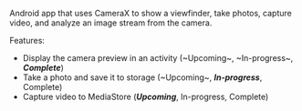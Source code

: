 Android app that uses CameraX to show a viewfinder, take photos, capture video, and analyze an image stream from the camera.

Features:
- Display the camera preview in an activity (~Upcoming~, ~In-progress~, ***Complete***)
- Take a photo and save it to storage (~Upcoming~, ***In-progress***, Complete)
- Capture video to MediaStore (***Upcoming***, In-progress, Complete)

